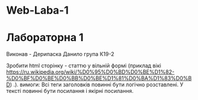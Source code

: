# Web-Laba-1
<h1>Лабораторна 1</h1>
<p>Виконав - Дерипаска Данило група К19-2</p>
<p>Зробити html сторінку - статтю у вільній формі (приклад вікі <a href="https://ru.wikipedia.org/wiki/%D0%95%D0%BD%D0%BE%D1%82-%D0%BF%D0%BE%D0%BB%D0%BE%D1%81%D0%BA%D1%83%D0%BD" rel="nofollow">https://ru.wikipedia.org/wiki/%D0%95%D0%BD%D0%BE%D1%82-%D0%BF%D0%BE%D0%BB%D0%BE%D1%81%D0%BA%D1%83%D0%BD</a>) .).
вимоги:
Всі теги заголовків повинні бути логічно розставлені.
У тексті повинні бути посилання і якірні посилання.
